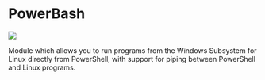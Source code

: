 # PowerBash
![](http://i.imgur.com/Wzkn5Fr.gif)

Module which allows you to run programs from the Windows Subsystem for Linux directly from PowerShell, with support for piping between PowerShell and Linux programs.

